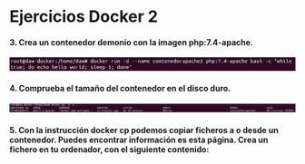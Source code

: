 # Ejercicios Docker 2

#### 3. Crea un contenedor demonio con la imagen php:7.4-apache.

![](Imagenes/docker2/Captura1.PNG)

#### 4. Comprueba el tamaño del contenedor en el disco duro.

![](Imagenes/docker2/Captura2.PNG)

#### 5. Con la instrucción docker cp podemos copiar ficheros a o desde un contenedor. Puedes encontrar información es esta página. Crea un fichero en tu ordenador, con el siguiente contenido:


